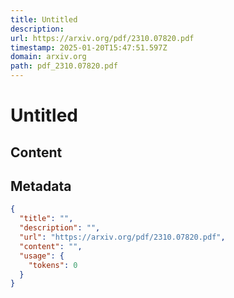 ```yaml
---
title: Untitled
description: 
url: https://arxiv.org/pdf/2310.07820.pdf
timestamp: 2025-01-20T15:47:51.597Z
domain: arxiv.org
path: pdf_2310.07820.pdf
---
```


# Untitled



## Content



## Metadata

```json
{
  "title": "",
  "description": "",
  "url": "https://arxiv.org/pdf/2310.07820.pdf",
  "content": "",
  "usage": {
    "tokens": 0
  }
}
```
